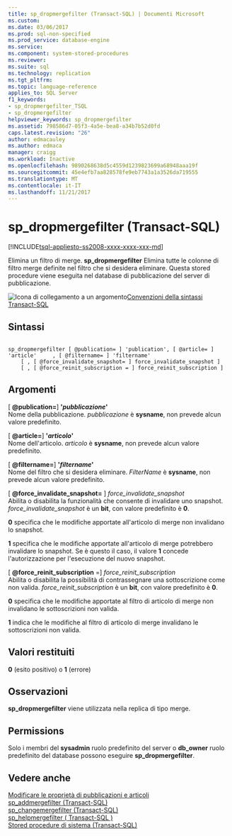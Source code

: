 ```yaml
---
title: sp_dropmergefilter (Transact-SQL) | Documenti Microsoft
ms.custom: 
ms.date: 03/06/2017
ms.prod: sql-non-specified
ms.prod_service: database-engine
ms.service: 
ms.component: system-stored-procedures
ms.reviewer: 
ms.suite: sql
ms.technology: replication
ms.tgt_pltfrm: 
ms.topic: language-reference
applies_to: SQL Server
f1_keywords:
- sp_dropmergefilter_TSQL
- sp_dropmergefilter
helpviewer_keywords: sp_dropmergefilter
ms.assetid: 798586d7-05f3-4a5e-bea8-a34b7b52d0fd
caps.latest.revision: "26"
author: edmacauley
ms.author: edmaca
manager: craigg
ms.workload: Inactive
ms.openlocfilehash: 9890268638d5c4559d1239823699a68948aaa19f
ms.sourcegitcommit: 45e4efb7aa828578fe9eb7743a1a3526da719555
ms.translationtype: MT
ms.contentlocale: it-IT
ms.lasthandoff: 11/21/2017
---
```

# <a name="spdropmergefilter-transact-sql"></a>sp_dropmergefilter (Transact-SQL)
[!INCLUDE[tsql-appliesto-ss2008-xxxx-xxxx-xxx-md](../../includes/tsql-appliesto-ss2008-xxxx-xxxx-xxx-md.md)]

  Elimina un filtro di merge. **sp_dropmergefilter** Elimina tutte le colonne di filtro merge definite nel filtro che si desidera eliminare. Questa stored procedure viene eseguita nel database di pubblicazione del server di pubblicazione.  
  
 ![Icona di collegamento a un argomento](../../database-engine/configure-windows/media/topic-link.gif "Icona di collegamento a un argomento")[Convenzioni della sintassi Transact-SQL](../../t-sql/language-elements/transact-sql-syntax-conventions-transact-sql.md)  
  
## <a name="syntax"></a>Sintassi  
  
```  
  
sp_dropmergefilter [ @publication= ] 'publication', [ @article= ] 'article'     , [ @filtername= ] 'filtername'  
    [ , [ @force_invalidate_snapshot= ] force_invalidate_snapshot ]  
    [ , [ @force_reinit_subscription = ] force_reinit_subscription ]  
```  
  
## <a name="arguments"></a>Argomenti  
 [  **@publication=**] **'***pubblicazione***'**  
 Nome della pubblicazione. *pubblicazione* è **sysname**, non prevede alcun valore predefinito.  
  
 [  **@article=**] **'***articolo***'**  
 Nome dell'articolo. *articolo* è **sysname**, non prevede alcun valore predefinito.  
  
 [  **@filtername=**] **'***filtername***'**  
 Nome del filtro che si desidera eliminare. *FilterName* è **sysname**, non prevede alcun valore predefinito.  
  
 [  **@force_invalidate_snapshot=** ] *force_invalidate_snapshot*  
 Abilita o disabilita la funzionalità che consente di invalidare uno snapshot. *force_invalidate_snapshot* è un **bit**, con valore predefinito è **0**.  
  
 **0** specifica che le modifiche apportate all'articolo di merge non invalidano lo snapshot.  
  
 **1** specifica che le modifiche apportate all'articolo di merge potrebbero invalidare lo snapshot. Se è questo il caso, il valore **1** concede l'autorizzazione per l'esecuzione del nuovo snapshot.  
  
 [  **@force_reinit_subscription** =] *force_reinit_subscription*  
 Abilita o disabilita la possibilità di contrassegnare una sottoscrizione come non valida. *force_reinit_subscription* è un **bit**, con valore predefinito è **0**.  
  
 **0** specifica che le modifiche apportate al filtro di articolo di merge non invalidano le sottoscrizioni non valida.  
  
 **1** indica che le modifiche al filtro di articolo di merge invalidano le sottoscrizioni non valida.  
  
## <a name="return-code-values"></a>Valori restituiti  
 **0** (esito positivo) o **1** (errore)  
  
## <a name="remarks"></a>Osservazioni  
 **sp_dropmergefilter** viene utilizzata nella replica di tipo merge.  
  
## <a name="permissions"></a>Permissions  
 Solo i membri del **sysadmin** ruolo predefinito del server o **db_owner** ruolo predefinito del database possono eseguire **sp_dropmergefilter**.  
  
## <a name="see-also"></a>Vedere anche  
 [Modificare le proprietà di pubblicazioni e articoli](../../relational-databases/replication/publish/change-publication-and-article-properties.md)   
 [sp_addmergefilter &#40;Transact-SQL&#41;](../../relational-databases/system-stored-procedures/sp-addmergefilter-transact-sql.md)   
 [sp_changemergefilter &#40;Transact-SQL&#41;](../../relational-databases/system-stored-procedures/sp-changemergefilter-transact-sql.md)   
 [sp_helpmergefilter &#40; Transact-SQL &#41;](../../relational-databases/system-stored-procedures/sp-helpmergefilter-transact-sql.md)   
 [Stored procedure di sistema &#40;Transact-SQL&#41;](../../relational-databases/system-stored-procedures/system-stored-procedures-transact-sql.md)  
  
  
